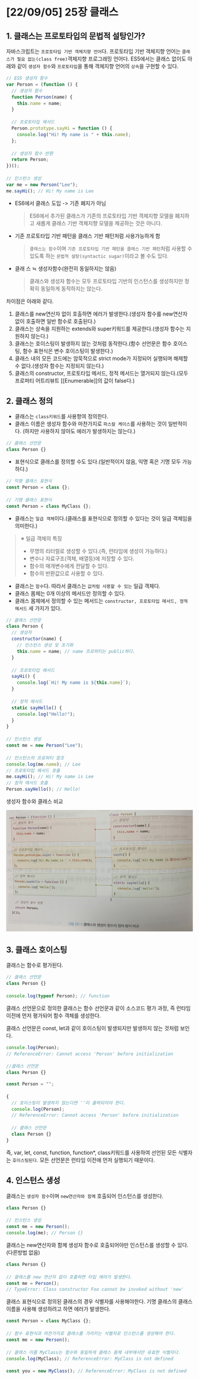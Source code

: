 # [22/09/05] 25장 클래스

## 1. 클래스는 프로토타입의 문법적 설탕인가?

자바스크립트는 `프로토타입 기반 객체지향 언어`다.
프로토타입 기반 객체지향 언어는 `클래스가 필요 없는(class free)`객체지향 프로그래밍 언어다.
ES5에서는 클래스 없이도 아래와 같이 `생성자 함수`와 `프로토타입`을 통해 객체지향 언어의 `상속`을 구현할 수 있다.

```javascript
// ES5 생성자 함수
var Person = (function () {
  // 생성자 함수
  function Person(name) {
    this.name = name;
  }

  // 프로토타입 메서드
  Person.prototype.sayHi = function () {
    console.log("Hi! My name is " + this.name);
  };

  // 생성자 함수 반환
  return Person;
})();

// 인스턴스 생성
var me = new Person("Lee");
me.sayHi(); // Hi! My name is Lee
```

- ES6에서 클래스 도입 -> 기존 폐지가 아님

  > ES6에서 추가된 클래스가 기존의 프로토타입 기반 객체지향 모델을 폐지하고 새롭게 클래스 기반 객체지향 모델을 제공하는 것은 아니다.

- 기존 프로토타입 기반 패턴을 클래스 기반 패턴처럼 사용가능하게 함

  > `클래스는 함수`이며 `기존 프로토타입 기반 패턴을 클래스 기반 패턴`처럼 사용할 수 있도록 하는 `문법적 설탕(syntactic sugar)`이라고 볼 수도 있다.

- 클래 스 ≒ 생성자함수(완전히 동일하지는 않음)
  > 클래스와 생성자 함수는 모두 프로토타입 기반의 인스턴스를 생성하지만 정확히 동일하게 동작하지는 않는다.

차이점은 아래와 같다.

1. 클래스를 new연산자 없이 호출하면 에러가 발생한다.(생성자 함수를 new연산자 없이 호출하면 일반 함수로 호출된다.)
2. 클래스는 상속을 지원하는 extends와 super키워드를 제공한다.(생성자 함수는 지원하지 않는다.)
3. 클래스는 호이스팅이 발생하지 않는 것처럼 동작한다.(함수 선언문은 함수 호이스팅, 함수 표현식은 변수 호이스팅이 발생한다.)
4. 클래스 내의 모든 코드에는 암묵적으로 strict mode가 지정되어 실행되며 해제할 수 없다.(생성자 함수는 지정되지 않는다.)
5. 클래스의 constructor, 프로토타입 메서드, 정적 메서드는 열거되지 않는다.(모두 프로퍼티 어트리뷰트 [[Enumerable]]의 값이 false다.)

## 2. 클래스 정의

- 클래스는 `class키워드`를 사용항여 정의한다.
- 클래스 이름은 생성자 함수와 마찬가지로 `파스칼 케이스`를 사용하는 것이 일반적이다. (하지만 사용하지 않아도 에러가 발생하지는 않는다.)

```javascript
// 클래스 선언문
class Person {}
```

- 표현식으로 클래스를 정의할 수도 있다.(일반적이지 않음, 익명 혹은 기명 모두 가능하다.)

```javascript
// 익명 클래스 표현식
const Person = class {};

// 기명 클래스 표현식
const Person = class MyClass {};
```

- 클래스는 `일급 객체`이다.(클래스를 표현식으로 정의할 수 있다는 것이 일급 객체임을 의미한다.)

> ※ 일급 객체의 특징
>
> - 무명의 리터럴로 생성할 수 있다.(즉, 런타임에 생성이 가능하다.)
> - 변수나 자료구조(객체, 배열등)에 저장할 수 있다.
> - 함수의 매개변수에게 전달할 수 있다.
> - 함수의 반환값으로 사용할 수 있다.

- 클래스는 `함수`다. 따라서 클래스는 `값처럼 사용할 수 있는` 일급 객체다.
- 클래스 몸체는 0개 이상의 메서드만 정의할 수 있다.
- 클래스 몸체에서 정의할 수 있는 메서드는 `constructor, 프로토타입 메서드, 정적 메서드` 세 가지가 있다.

```javascript
// 클래스 선언문
class Person {
  // 생성자
  constructor(name) {
    // 인스턴스 생성 및 초기화
    this.name = name; // name 프로퍼티는 public하다.
  }

  // 프로토타입 메서드
  sayHi() {
    console.log(`Hi! My name is ${this.name}`);
  }

  // 정적 메서드
  static sayHello() {
    console.log("Hello!");
  }
}

// 인스턴스 생성
const me = new Person("Lee");

// 인스턴스의 프로퍼티 참조
console.log(me.name); // Lee
// 프로토타입 메서드 호출
me.sayHi(); // Hi! My name is Lee
// 정적 메서드 호출
Person.sayHello(); // Hello!
```

생성자 함수와 클래스 비교

![](img/25_1.png)

## 3. 클래스 호이스팅

클래스는 함수로 평가된다.

```javascript
// 클래스 선언문
class Person {}

console.log(typeof Person); // function
```

클래스 선언문으로 정의한 클래스는 함수 선언문과 같이 소스코드 평가 과정, 즉 런타임 이전에 먼저 평가되어 함수 객체를 생성한다.

클래스 선언문은 const, let과 같이 호이스팅이 발생되지만 발생하지 않는 것처럼 보인다.

```javascript
console.log(Person);
// ReferenceError: Cannot access 'Person' before initialization

//클래스 선언문
class Person {}
```

```javascript
const Person = "";

{
  // 호이스팅이 발생하지 않는다면 ''이 출력되어야 한다.
  console.log(Person);
  // ReferenceError: Cannot access 'Person' before initialization

  // 클래스 선언문
  class Person {}
}
```

즉, var, let, const, function, function\*, class키워드를 사용하여 선언된 모든 식별자는 `호이스팅된다`. 모든 선언문은 런타임 이전에 먼저 실행되기 때문이다.

## 4. 인스턴스 생성

클래스는 `생성자 함수`이며 `new연산자와 함께` 호출되어 인스턴스를 생성한다.

```javascript
class Person {}

// 인스턴스 생성
const me = new Person();
console.log(me); // Person {}
```

클래스는 new연산자와 함께 생성자 함수로 호출되어야만 인스턴스를 생성할 수 있다.(다른방법 없음)

```javascript
class Person {}

// 클래스를 new 연산자 없이 호출하면 타입 에러가 발생한다.
const me = Person();
// TypeError: Class constructor Foo cannot be invoked without 'new'
```

클래스 표현식으로 정의된 클래스의 경우 식별자를 사용해야한다.
기명 클래스의 클래스 이름을 사용해 생성하려고 하면 에러가 발생한다.

```javascript
const Person = class MyClass {};

// 함수 표현식과 마찬가지로 클래스를 가리키는 식별자로 인스턴스를 생성해야 한다.
const me = new Person();

// 클래스 이름 MyClass는 함수와 동일하게 클래스 몸체 내부에서만 유효한 식별자다.
console.log(MyClass); // ReferenceError: MyClass is not defined

const you = new MyClass(); // ReferenceError: MyClass is not defined
```
